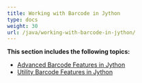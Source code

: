 ```yaml
---
title: Working with Barcode in Jython
type: docs
weight: 30
url: /java/working-with-barcode-in-jython/
---
```


**This section includes the following topics:**

- [Advanced Barcode Features in Jython](/barcode/java/advanced-barcode-features-in-jython/)
- [Utility Barcode Features in Jython](/barcode/java/utility-barcode-features-in-jython/)
